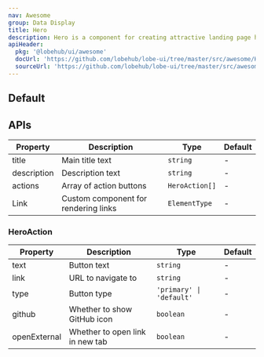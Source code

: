 ```yaml
---
nav: Awesome
group: Data Display
title: Hero
description: Hero is a component for creating attractive landing page hero sections with a title, description, and customizable action buttons.
apiHeader:
  pkg: '@lobehub/ui/awesome'
  docUrl: 'https://github.com/lobehub/lobe-ui/tree/master/src/awesome/Hero/index.md'
  sourceUrl: 'https://github.com/lobehub/lobe-ui/tree/master/src/awesome/Hero/index.tsx'
---
```


## Default

<code src="./demos/index.tsx" nopadding></code>

## APIs

| Property    | Description                          | Type           | Default |
| ----------- | ------------------------------------ | -------------- | ------- |
| title       | Main title text                      | `string`       | -       |
| description | Description text                     | `string`       | -       |
| actions     | Array of action buttons              | `HeroAction[]` | -       |
| Link        | Custom component for rendering links | `ElementType`  | -       |

### HeroAction

| Property     | Description                     | Type                     | Default |
| ------------ | ------------------------------- | ------------------------ | ------- |
| text         | Button text                     | `string`                 | -       |
| link         | URL to navigate to              | `string`                 | -       |
| type         | Button type                     | `'primary' \| 'default'` | -       |
| github       | Whether to show GitHub icon     | `boolean`                | -       |
| openExternal | Whether to open link in new tab | `boolean`                | -       |
